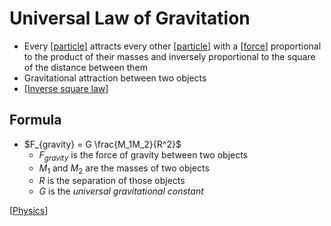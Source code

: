 # Universal Law of Gravitation

- Every [[particle]] attracts every other [[particle]] with a [[force]] proportional to the product of their masses and inversely proportional to the square of the distance between them
- Gravitational attraction between two objects
- [[Inverse square law]]

## Formula

- $F_{gravity} = G \frac{M_1M_2}{R^2}$
  - $F_{gravity}$ is the force of gravity between two objects
  - $M_1$ and $M_2$ are the masses of two objects
  - $R$ is the separation of those objects
  - $G$ is the _universal gravitational constant_

[[Physics]]

[//begin]: # "Autogenerated link references for markdown compatibility"
[particle]: particle "Particle"
[particle]: particle "Particle"
[force]: force "Force"
[Inverse square law]: inverse-square-law "Inverse Square Law"
[Physics]: physics "Physics"
[//end]: # "Autogenerated link references"